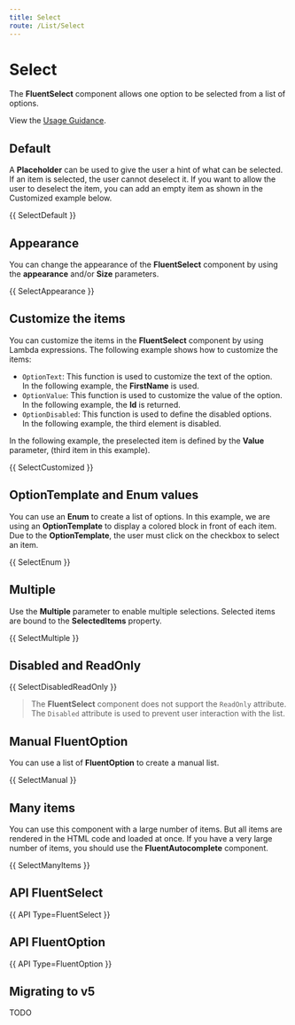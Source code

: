 ```yaml
---
title: Select
route: /List/Select
---
```


# Select

The **FluentSelect** component allows one option to be selected from a list of options.

View the [Usage Guidance](https://fluent2.microsoft.design/components/web/react/select/usage).

## Default

A **Placeholder** can be used to give the user a hint of what can be selected.
If an item is selected, the user cannot deselect it.
If you want to allow the user to deselect the item, you can add an empty item
as shown in the Customized example below.

{{ SelectDefault }}

## Appearance

You can change the appearance of the **FluentSelect** component by using the **appearance** and/or **Size** parameters.

{{ SelectAppearance }}

## Customize the items

You can customize the items in the **FluentSelect** component by using Lambda expressions.
The following example shows how to customize the items:
- `OptionText`: This function is used to customize the text of the option. <br />
   In the following example, the **FirstName** is used.
- `OptionValue`: This function is used to customize the value of the option. <br />
   In the following example, the **Id** is returned.
- `OptionDisabled`: This function is used to define the disabled options. <br />
   In the following example, the third element is disabled.

In the following example, the preselected item is defined by the **Value** parameter,
(third item in this example).

{{ SelectCustomized }}

## OptionTemplate and Enum values

You can use an **Enum** to create a list of options.
In this example, we are using an **OptionTemplate** to display a colored block
in front of each item. Due to the **OptionTemplate**, the user must click
on the checkbox to select an item.

{{ SelectEnum }}

## Multiple

Use the **Multiple** parameter to enable multiple selections.
Selected items are bound to the **SelectedItems** property.

{{ SelectMultiple }}

## Disabled and ReadOnly

{{ SelectDisabledReadOnly }}

> The **FluentSelect** component does not support the `ReadOnly` attribute.
> The `Disabled` attribute is used to prevent user interaction with the list.

## Manual FluentOption

You can use a list of **FluentOption** to create a manual list.

{{ SelectManual }}

## Many items

You can use this component with a large number of items.
But all items are rendered in the HTML code and loaded at once.
If you have a very large number of items, you should use the **FluentAutocomplete** component.

{{ SelectManyItems }}

## API FluentSelect

{{ API Type=FluentSelect }}

## API FluentOption

{{ API Type=FluentOption }}

## Migrating to v5

TODO

